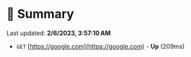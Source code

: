 # 📖 Summary
Last updated: **2/6/2023, 3:57:10 AM**

- `GET` [https://google.com](https://google.com) - **Up** (209ms)
